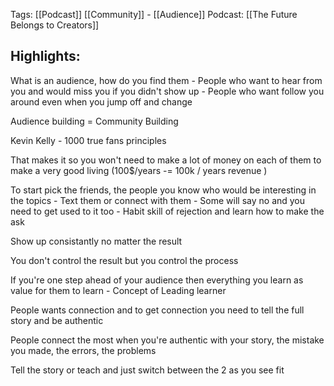 Tags: [[Podcast]] [[Community]] - [[Audience]]
Podcast: [[The Future Belongs to Creators]] 

## Highlights:

What is an audience, how do you find them
	- People who want to hear from you and would miss you if you didn't show up
	- People who want follow you around even when you jump off and change

Audience building = Community Building

Kevin Kelly - 1000 true fans principles

That makes it so you won't need to make a lot of money on each of them to make a very good living (100$/years -= 100k / years revenue )

To start pick the friends, the people you know who would be interesting in the topics
	- Text them or connect with them
	- Some will say no and you need to get used to it too
	- Habit skill of rejection and learn how to make the ask

Show up consistantly no matter the result

You don't control the result but you control the process

If you're one step ahead of your audience then everything you learn as value for them to learn
		- Concept of Leading learner

People wants connection and to get connection you need to tell the full story and be authentic

People connect the most when you're authentic with your story, the mistake you made, the errors, the problems

Tell the story or teach and just switch between the 2 as you see fit